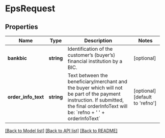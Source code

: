 # EpsRequest

## Properties
Name | Type | Description | Notes
------------ | ------------- | ------------- | -------------
**bankbic** | **string** | Identification of the customer’s (buyer’s) financial institution by a BIC. | [optional] 
**order_info_text** | **string** | Text between the beneficiary/merchant and the buyer which will not be part of the payment instruction. If submitted, the final orderInfoText will be: &#x60;refno + &#x27; &#x27; + orderInfoText&#x60; | [optional] [default to 'refno']

[[Back to Model list]](../../README.md#documentation-for-models) [[Back to API list]](../../README.md#documentation-for-api-endpoints) [[Back to README]](../../README.md)


